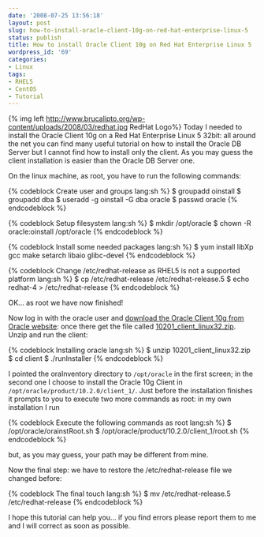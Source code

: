 ```yaml
---
date: '2008-07-25 13:56:18'
layout: post
slug: how-to-install-oracle-client-10g-on-red-hat-enterprise-linux-5
status: publish
title: How to install Oracle Client 10g on Red Hat Enterprise Linux 5
wordpress_id: '69'
categories:
- Linux
tags:
- RHEL5
- CentOS
- Tutorial
---
```


{% img left http://www.brucalipto.org/wp-content/uploads/2008/03/redhat.jpg RedHat Logo%} Today I needed to install the Oracle Client 10g on a Red Hat Enterprise Linux 5 32bit: all around the net you can find many useful tutorial on how to install the Oracle DB Server but I cannot find how to install only the client. As you may guess the client installation is easier than the Oracle DB Server one.

On the linux machine, as root, you have to run the following commands:


{% codeblock Create user and groups lang:sh %}
$ groupadd oinstall
$ groupadd dba
$ useradd -g oinstall -G dba oracle
$ passwd oracle
{% endcodeblock %}



{% codeblock Setup filesystem lang:sh %}
$ mkdir /opt/oracle
$ chown -R oracle:oinstall /opt/oracle
{% endcodeblock %}

{% codeblock Install some needed packages lang:sh %}
$ yum install libXp gcc make setarch libaio glibc-devel
{% endcodeblock %}

{% codeblock Change /etc/redhat-release as RHEL5 is not a supported platform lang:sh %}
$ cp /etc/redhat-release /etc/redhat-release.5
$ echo redhat-4 > /etc/redhat-release
{% endcodeblock %}

OK... as root we have now finished!

Now log in with the oracle user and [download the Oracle Client 10g from Oracle website](http://www.oracle.com/technology/software/products/database/oracle10g/htdocs/10201linuxsoft.html): once there get the file called [10201_client_linux32.zip](http://download.oracle.com/otn/linux/oracle10g/10201/10201_client_linux32.zip). Unzip and run the client:

{% codeblock Installing oracle lang:sh %}
$ unzip 10201_client_linux32.zip
$ cd client
$ ./runInstaller
{% endcodeblock %}

I pointed the oraInventory directory to `/opt/oracle` in the first screen; in the second one I choose to install the Oracle 10g Client in `/opt/oracle/product/10.2.0/client_1/`. Just before the installation finishes it prompts to you to execute two more commands as root: in my own installation I run

{% codeblock Execute the following commands as root lang:sh %}
$ /opt/oracle/orainstRoot.sh
$ /opt/oracle/product/10.2.0/client_1/root.sh
{% endcodeblock %}

but, as you may guess, your path may be different from mine.

Now the final step: we have to restore the /etc/redhat-release file we changed before:


{% codeblock The final touch lang:sh %}
$ mv /etc/redhat-release.5 /etc/redhat-release
{% endcodeblock %}

I hope this tutorial can help you... if you find errors please report them to me and I will correct as soon as possible.
